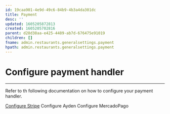 ```yaml
---
id: 19caa901-4e9d-49c6-84b9-4b3a4da301dc
title: Payment
desc: ''
updated: 1605205872813
created: 1605205702816
parent: d28d38aa-e425-4489-ab7d-676475e91019
children: []
fname: admin.restaurants.generalsettings.payment
hpath: admin.restaurants.generalsettings.payment
---
```

# Configure payment handler

* * *

Refer to th following documentation on how to configure your payment handler.

[Configure Stripe](a0540556-6e35-40c0-9904-974727fd2405)
Configure Ayden
Configure MercadoPago

